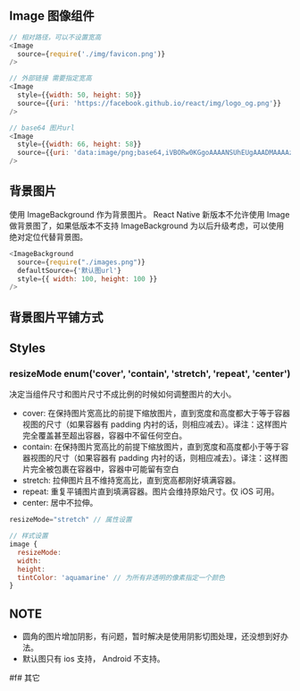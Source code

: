 ## Image 图像组件

```js
// 相对路径，可以不设置宽高
<Image
  source={require('./img/favicon.png')}
/>

// 外部链接 需要指定宽高
<Image
  style={{width: 50, height: 50}}
  source={{uri: 'https://facebook.github.io/react/img/logo_og.png'}}
/>

// base64 图片url
<Image
  style={{width: 66, height: 58}}
  source={{uri: 'data:image/png;base64,iVBORw0KGgoAAAANSUhEUgAAADMAAAAzCAYAAAA6oTAqAAAAEXRFWHRTb2Z0d2FyZQBwbmdjcnVzaEB1SfMAAABQSURBVGje7dSxCQBACARB+2/ab8BEeQNhFi6WSYzYLYudDQYGBgYGBgYGBgYGBgYGBgZmcvDqYGBgmhivGQYGBgYGBgYGBgYGBgYGBgbmQw+P/eMrC5UTVAAAAABJRU5ErkJggg=='}}
/>
```

## 背景图片

使用 ImageBackground 作为背景图片。 React Native 新版本不允许使用 Image 做背景图了，如果低版本不支持 ImageBackground 为以后升级考虑，可以使用绝对定位代替背景图。

```js
<ImageBackground
  source={require("./images.png")}
  defaultSource={'默认图url'}
  style={{ width: 100, height: 100 }}
/>
```

## 背景图片平铺方式

## Styles

### resizeMode enum('cover', 'contain', 'stretch', 'repeat', 'center')

决定当组件尺寸和图片尺寸不成比例的时候如何调整图片的大小。

- cover: 在保持图片宽高比的前提下缩放图片，直到宽度和高度都大于等于容器视图的尺寸（如果容器有 padding 内衬的话，则相应减去）。译注：这样图片完全覆盖甚至超出容器，容器中不留任何空白。
- contain: 在保持图片宽高比的前提下缩放图片，直到宽度和高度都小于等于容器视图的尺寸（如果容器有 padding 内衬的话，则相应减去）。译注：这样图片完全被包裹在容器中，容器中可能留有空白
- stretch: 拉伸图片且不维持宽高比，直到宽高都刚好填满容器。
- repeat: 重复平铺图片直到填满容器。图片会维持原始尺寸。仅 iOS 可用。
- center: 居中不拉伸。

```js
resizeMode="stretch" // 属性设置

// 样式设置
image {
  resizeMode:
  width:
  height:
  tintColor: 'aquamarine' // 为所有非透明的像素指定一个颜色
}
```

## NOTE

* 圆角的图片增加阴影，有问题，暂时解决是使用阴影切图处理，还没想到好办法。
* 默认图只有 ios 支持， Android 不支持。



#f# 其它
